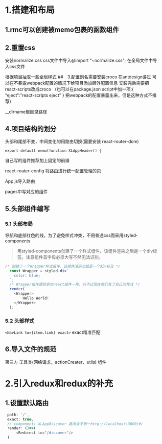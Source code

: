 # 1.搭建和布局
## 1.rmc可以创建被memo包裹的函数组件
## 2.重置css
安装normalize.css
css文件中导入@import "~normalize.css";
在全局文件中导入css文件

根据项目抽取一些全局样式
##　3.配置别名需要安装croco
在antdesign讲过
可以在不暴露webpack配置的情况下给项目添加额外配置信息
安装完后需要把react-scripts改成croco
（也可以在package.json script中加一项:{ “eject":"react-scripts eject" }
把webpack的配置暴露出来，但是这种方式不推荐）

__dirname根目录路径

## 4.项目结构的划分
头部和尾部不变，中间变化的用路由切换(需要安装 react-router-dom)
```
export default memo(function XLAppHeader() {
```
自己写的组件推荐加上固定的前缀

react-router-config 将路由进行统一配置管理的包

App.js导入路由

pages中写对应的组件

## 5.头部组件编写
### 5.1 头部布局
导航和底部红色的线，为了避免样式冲突，不用普通css而采用styled-components
>用styled-components创建了一个样式组件，该组件渲染之后是一个div标签。注意组件首字母必须大写不然无法识别。
```javascript
/* 创建了一个Wrapper样式组件，该组件渲染之后是一个div标签 */
  const Wrapper = styled.div`
    color: blue;
  `;
  /* Wrapper组件跟其余的react组件一样，只不过现在他们有了自己的样式 */
  render(
    <Wrapper>
        Hello World!
    </Wrapper>
  );
```
### 5.2 头部样式
```<NavLink to={item.link} exact>```
exact精准匹配
## 6.导入文件的规范
第三方
工具类(网络请求，actionCreater，utils)
组件
# 2.引入redux和redux的补充
## 1.设置默认路由
```javaScript
 path: '/',
 exact: true,
 // component: XLAppDiscover 路由会不统一http://localhost:3000/#/
 render: ()=>(
     <Redirect to="/discover"/>
 )
```


